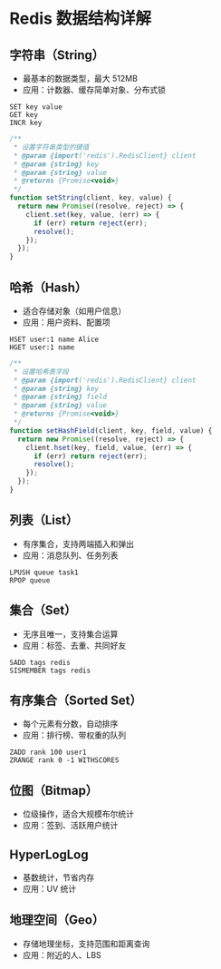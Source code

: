 # Redis 数据结构详解

## 字符串（String）
- 最基本的数据类型，最大 512MB
- 应用：计数器、缓存简单对象、分布式锁

```shell
SET key value
GET key
INCR key
```

```js
/**
 * 设置字符串类型的键值
 * @param {import('redis').RedisClient} client
 * @param {string} key
 * @param {string} value
 * @returns {Promise<void>}
 */
function setString(client, key, value) {
  return new Promise((resolve, reject) => {
    client.set(key, value, (err) => {
      if (err) return reject(err);
      resolve();
    });
  });
}
```

## 哈希（Hash）
- 适合存储对象（如用户信息）
- 应用：用户资料、配置项

```shell
HSET user:1 name Alice
HGET user:1 name
```

```js
/**
 * 设置哈希表字段
 * @param {import('redis').RedisClient} client
 * @param {string} key
 * @param {string} field
 * @param {string} value
 * @returns {Promise<void>}
 */
function setHashField(client, key, field, value) {
  return new Promise((resolve, reject) => {
    client.hset(key, field, value, (err) => {
      if (err) return reject(err);
      resolve();
    });
  });
}
```

## 列表（List）
- 有序集合，支持两端插入和弹出
- 应用：消息队列、任务列表

```shell
LPUSH queue task1
RPOP queue
```

## 集合（Set）
- 无序且唯一，支持集合运算
- 应用：标签、去重、共同好友

```shell
SADD tags redis
SISMEMBER tags redis
```

## 有序集合（Sorted Set）
- 每个元素有分数，自动排序
- 应用：排行榜、带权重的队列

```shell
ZADD rank 100 user1
ZRANGE rank 0 -1 WITHSCORES
```

## 位图（Bitmap）
- 位级操作，适合大规模布尔统计
- 应用：签到、活跃用户统计

## HyperLogLog
- 基数统计，节省内存
- 应用：UV 统计

## 地理空间（Geo）
- 存储地理坐标，支持范围和距离查询
- 应用：附近的人、LBS 
